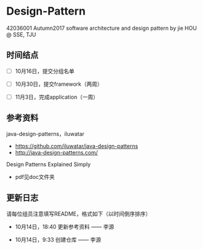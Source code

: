# Design-Pattern
42036001 Autumn2017 software architecture and design pattern by jie HOU @ SSE, TJU



## 时间结点

- [ ] 10月16日，提交分组名单 
- [ ] 10月30日，提交framework（两周）
- [ ] 11月3日，完成application（一周）



## 参考资料

java-design-patterns，iluwatar

- https://github.com/iluwatar/java-design-patterns 
- http://java-design-patterns.com/

Design Patterns Explained Simply

- pdf见doc文件夹

## 更新日志

请每位组员注意填写README，格式如下（以时间倒序排序）

- 10月14日，18:40 更新参考资料 —— 李源


- 10月14日，9:33 创建仓库 ——  李源

